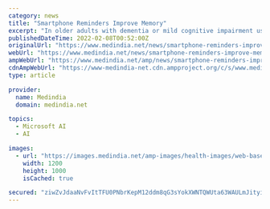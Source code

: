 ```yaml
---
category: news
title: "Smartphone Reminders Improve Memory"
excerpt: "In older adults with dementia or mild cognitive impairment using a personal ... Funding for the study was provided by Microsoft and the National Institute on Aging."
publishedDateTime: 2022-02-08T00:52:00Z
originalUrl: "https://www.medindia.net/news/smartphone-reminders-improve-memory-205552-1.htm"
webUrl: "https://www.medindia.net/news/smartphone-reminders-improve-memory-205552-1.htm"
ampWebUrl: "https://www.medindia.net/amp/news/smartphone-reminders-improve-memory-205552-1.htm"
cdnAmpWebUrl: "https://www-medindia-net.cdn.ampproject.org/c/s/www.medindia.net/amp/news/smartphone-reminders-improve-memory-205552-1.htm"
type: article

provider:
  name: Medindia
  domain: medindia.net

topics:
  - Microsoft AI
  - AI

images:
  - url: "https://images.medindia.net/amp-images/health-images/web-based-training-could-delay-onset-of-dementia.jpg"
    width: 1200
    height: 1000
    isCached: true

secured: "ziwZvJdaaNvFvItTFU0PNbrKepM12ddm8qG3sYokXWNTQWUta63WAULmJityioAnM0ZllbMVBZKlSv28Ggb4B6KglvG8aAxv8zJUiMQgw+GSAC9F4IvN0QzPuhRDk9dz1fwfmNonUk2jVBTLVLVSShQ1yerZZGLCevfTGkKqKZYr7A84lnP/y21GDhX1EgZWKYtiTyk4weSFq82CHfgEO0Z5OJMxTn202aCbnBIroLjuW+zMbuj17jciH65DEbdWh0PudBA16On5bIZa27+8hSiDR4BOuPGQuhTlR/aKNpvUqAJp46YfsqVRsUCddGh7jzonVL0Ts3nMRgwnnWF9AyrjfreKgOgSIdglu5eJWxM=;SboXFZ88n5RLXycJFLBp6A=="
---
```



